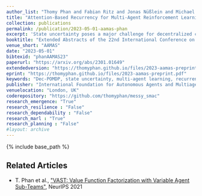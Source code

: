 ```yaml
---
author_list: "Thomy Phan and Fabian Ritz and Jonas Nüßlein and Michael Kölle and Thomas Gabor and Claudia Linnhoff-Popien"
title: "Attention-Based Recurrency for Multi-Agent Reinforcement Learning under State Uncertainty"
collection: publications
permalink: /publication/2023-05-01-aamas-phan
excerpt: 'State uncertainty poses a major challenge for decentralized coordination, where multiple agents act according to noisy observations without any access to other agents' information. Centralized training for decentralized execution (CTDE) is a multi-agent reinforcement learning paradigm, which exploits global information to learn a centralized value function in order to derive coordinated multi-agent policies. State-based CTDE has become popular in multi-agent research due to remarkable progress in the StarCraft Multi-Agent Challenge (SMAC). However, SMAC scenarios are less suited for evaluation against state uncertainty due to deterministic observations and low variance in initial states. Furthermore, state-based CTDE largely neglects state uncertainty w.r.t. decentralization of agents and observations thus being possibly less effective in more general settings. In this paper, we address state uncertainty and introduce MessySMAC, a modified version of SMAC with stochastic observations and higher variance in initial states to provide a more general and configurable benchmark. We then propose Attention-based Embeddings of Recurrency In multi-Agent Learning (AERIAL) to approximate value functions under consideration of state uncertainty. AERIAL replaces the true state in CTDE with the memory representation of all agents' recurrent functions, which are processed by a self-attention mechanism. We evaluate AERIAL in Dec-Tiger as well as in a variety of SMAC and MessySMAC maps, and compare the results with state-based CTDE. We also evaluate the robustness of AERIAL and state-based CTDE against various configurations of state uncertainty in MessySMAC.'
booktitle: "Extended Abstracts of the 22nd International Conference on Autonomous Agents and MultiAgent Systems"
venue_short: "AAMAS"
date: "2023-05-01"
bibtexid: "phanAAMAS23"
paperurl: "https://arxiv.org/abs/2301.01649"
extendedversion: "https://thomyphan.github.io/files/2023-aamas-preprint.pdf"
eprint: "https://thomyphan.github.io/files/2023-aamas-preprint.pdf"
keywords: "Dec-POMDP, state uncertainty, multi-agent learning, recurrency, self-Attention"
publisher: "International Foundation for Autonomous Agents and Multiagent Systems"
venuelocation: "London, UK"
coderepository: "https://github.com/thomyphan/messy_smac"
research_emergence: "True"
research_resilience : "False"
research_dependability : "False"
research_marl : "True"
research_planning : "False"
#layout: archive
---
```


{% include base_path %}

## Related Articles
- T. Phan et al., ["VAST: Value Function Factorization with Variable Agent Sub-Teams"](https://thomyphan.github.io/publication/2021-12-01-neurips-phan), NeurIPS 2021
